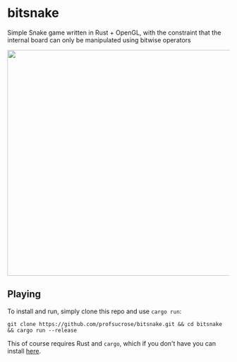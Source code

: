 # bitsnake

Simple Snake game written in Rust + OpenGL, with the constraint that the internal board can only be manipulated using bitwise operators

<img src="https://storage.googleapis.com/u.filein.io/OJgCXYgsLo.png" width=512>

## Playing

To install and run, simply clone this repo and use `cargo run`:
```
git clone https://github.com/profsucrose/bitsnake.git && cd bitsnake && cargo run --release
```

This of course requires Rust and `cargo`, which if you don't have you can install [here](https://www.rust-lang.org/tools/install).